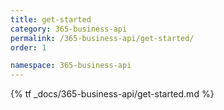 ```yaml
---
title: get-started
category: 365-business-api
permalink: /365-business-api/get-started/
order: 1

namespace: 365-business-api
---
```


{% tf _docs/365-business-api/get-started.md %}